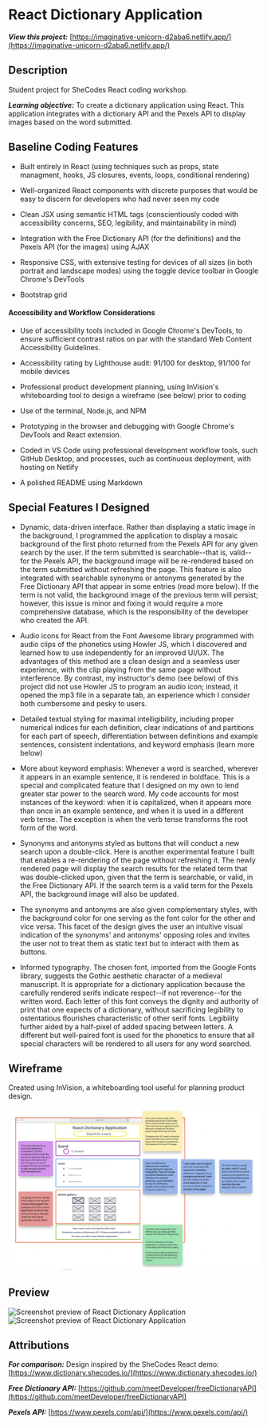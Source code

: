 # React Dictionary Application

**_View this project:_** [https://imaginative-unicorn-d2aba6.netlify.app/](https://imaginative-unicorn-d2aba6.netlify.app/)

## Description

Student project for SheCodes React coding workshop.

**_Learning objective:_** To create a dictionary application using React. This application integrates with a dictionary API and the Pexels API to display images based on the word submitted.

## Baseline Coding Features

- Built entirely in React (using techniques such as props, state managment, hooks, JS closures, events, loops, conditional rendering)

- Well-organized React components with discrete purposes that would be easy to discern for developers who had never seen my code

- Clean JSX using semantic HTML tags (conscientiously coded with accessibility concerns, SEO, legibility, and maintainability in mind)

- Integration with the Free Dictionary API (for the definitions) and the Pexels API (for the images) using AJAX

- Responsive CSS, with extensive testing for devices of all sizes (in both portrait and landscape modes) using the toggle device toolbar in Google Chrome's DevTools

- Bootstrap grid

#### Accessibility and Workflow Considerations

- Use of accessibility tools included in Google Chrome's DevTools, to ensure sufficient contrast ratios on par with the standard Web Content Accessibility Guidelines.

- Accessibility rating by Lighthouse audit: 91/100 for desktop, 91/100 for mobile devices

- Professional product development planning, using InVision's whiteboarding tool to design a wireframe (see below) prior to coding

- Use of the terminal, Node.js, and NPM

- Prototyping in the browser and debugging with Google Chrome's DevTools and React extension.

- Coded in VS Code using professional development workflow tools, such GitHub Desktop, and processes, such as continuous deployment, with hosting on Netlify

- A polished README using Markdown

## Special Features I Designed

- Dynamic, data-driven interface. Rather than displaying a static image in the background, I programmed the application to display a mosaic background of the first photo returned from the Pexels API for any given search by the user. If the term submitted is searchable--that is, valid--for the Pexels API, the background image will be re-rendered based on the term submitted without refreshing the page. This feature is also integrated with searchable synonyms or antonyms generated by the Free Dictionary API that appear in some entries (read more below). If the term is not valid, the background image of the previous term will persist; however, this issue is minor and fixing it would require a more comprehensive database, which is the responsibility of the developer who created the API.

- Audio icons for React from the Font Awesome library programmed with audio clips of the phonetics using Howler JS, which I discovered and learned how to use independently for an improved UI/UX. The advantages of this method are a clean design and a seamless user experience, with the clip playing from the same page without interference. By contrast, my instructor's demo (see below) of this project did not use Howler JS to program an audio icon; instead, it opened the mp3 file in a separate tab, an experience which I consider both cumbersome and pesky to users.

- Detailed textual styling for maximal intelligibility, including proper numerical indices for each definition, clear indications of and partitions for each part of speech, differentiation between definitions and example sentences, consistent indentations, and keyword emphasis (learn more below)

- More about keyword emphasis: Whenever a word is searched, wherever it appears in an example sentence, it is rendered in boldface. This is a special and complicated feature that I designed on my own to lend greater star power to the search word. My code accounts for most instances of the keyword: when it is capitalized, when it appears more than once in an example sentence, and when it is used in a different verb tense. The exception is when the verb tense transforms the root form of the word.

- Synonyms and antonyms styled as buttons that will conduct a new search upon a double-click. Here is another experimental feature I built that enables a re-rendering of the page without refreshing it. The newly rendered page will display the search results for the related term that was double-clicked upon, given that the term is searchable, or valid, in the Free Dictionary API. If the search term is a valid term for the Pexels API, the background image will also be updated.

- The synonyms and antonyms are also given complementary styles, with the background color for one serving as the font color for the other and vice versa. This facet of the design gives the user an intuitive visual indication of the synonyms' and antonyms' opposing roles and invites the user not to treat them as static text but to interact with them as buttons.

- Informed typography. The chosen font, imported from the Google Fonts library, suggests the Gothic aesthetic character of a medieval manuscript. It is appropriate for a dictionary application because the carefully rendered serifs indicate respect--if not reverence--for the written word. Each letter of this font conveys the dignity and authority of print that one expects of a dictionary, without sacrificing legibility to ostentatious flourishes characteristic of other serif fonts. Legibility further aided by a half-pixel of added spacing between letters. A different but well-paired font is used for the phonetics to ensure that all special characters will be rendered to all users for any word searched.

## Wireframe

Created using InVision, a whiteboarding tool useful for planning product design.

![InVision Wireframe for React Dictionary Application](src/wireframe/react-dictionary-application-wireframe.png)

## Preview

![Screenshot preview of React Dictionary Application](src/preview/react-dictionary-app-jellyfish-1.png)
![Screenshot preview of React Dictionary Application](src/preview/react-dictionary-app-jellyfish-2.png)

## Attributions

**_For comparison:_** Design inspired by the SheCodes React demo: [https://www.dictionary.shecodes.io/](https://www.dictionary.shecodes.io/)

**_Free Dictionary API:_** [https://github.com/meetDeveloper/freeDictionaryAPI](https://github.com/meetDeveloper/freeDictionaryAPI)

**_Pexels API:_** [https://www.pexels.com/api/](https://www.pexels.com/api/)
